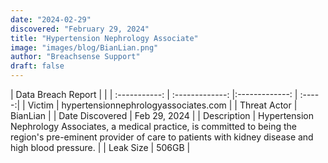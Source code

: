 ```yaml
---
date: "2024-02-29"
discovered: "February 29, 2024"
title: "Hypertension Nephrology Associate"
image: "images/blog/BianLian.png"
author: "Breachsense Support"
draft: false
---
```


| Data Breach Report           |              | 
| :-----------: | :-------------:     |:-------------:    | :-----:|
| Victim      | hypertensionnephrologyassociates.com      | 
| Threat Actor      | BianLian      | 
| Date Discovered      | Feb 29, 2024      | 
| Description      | Hypertension Nephrology Associates, a medical practice, is committed to being the region's pre-eminent provider of care to patients with kidney disease and high blood pressure.      | 
| Leak Size      | 506GB      | 

